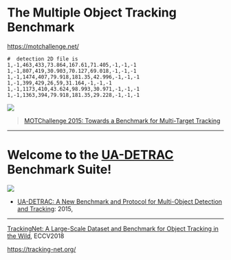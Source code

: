 # The Multiple Object Tracking Benchmark

https://motchallenge.net/


```
#  detection 2D file is
1,-1,463,433,73.864,167.61,71.405,-1,-1,-1
1,-1,807,419,30.903,70.127,69.018,-1,-1,-1
1,-1,1474,407,79.918,181.35,42.996,-1,-1,-1
1,-1,399,429,26,59,31.164,-1,-1,-1
1,-1,1173,410,43.624,98.993,30.971,-1,-1,-1
1,-1,1363,394,79.918,181.35,29.228,-1,-1,-1
```

![](https://i.imgur.com/vlKnkLn.png)

> [MOTChallenge 2015: Towards a Benchmark for Multi-Target Tracking](https://arxiv.org/pdf/1504.01942.pdf)


---

# Welcome to the [UA-DETRAC](https://detrac-db.rit.albany.edu/) Benchmark Suite!

![](https://detrac-db.rit.albany.edu/index_files/examples.jpg)

- [UA-DETRAC: A New Benchmark and Protocol for Multi-Object Detection and Tracking](https://arxiv.org/abs/1511.04136): 2015, 

---

[TrackingNet: A Large-Scale Dataset and Benchmark for Object Tracking in the Wild](http://openaccess.thecvf.com/content_ECCV_2018/html/Matthias_Muller_TrackingNet_A_Large-Scale_ECCV_2018_paper.html), ECCV2018

https://tracking-net.org/